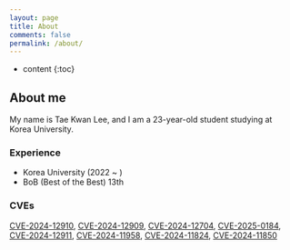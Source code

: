 ```yaml
---
layout: page
title: About
comments: false
permalink: /about/
---
```


* content
{:toc}

## About me

My name is Tae Kwan Lee, and I am a 23-year-old student studying at Korea University.


### Experience
- Korea University (2022 ~ )
- BoB (Best of the Best) 13th

### CVEs
[CVE-2024-12910](https://nvd.nist.gov/vuln/detail/CVE-2024-12910), [CVE-2024-12909](https://nvd.nist.gov/vuln/detail/CVE-2024-12909), [CVE-2024-12704](https://nvd.nist.gov/vuln/detail/CVE-2024-12704), [CVE-2025-0184](https://nvd.nist.gov/vuln/detail/CVE-2025-0184), [CVE-2024-12911](https://nvd.nist.gov/vuln/detail/CVE-2024-12911), [CVE-2024-11958](https://nvd.nist.gov/vuln/detail/CVE-2024-11958), [CVE-2024-11824](https://nvd.nist.gov/vuln/detail/CVE-2024-11824), [CVE-2024-11850](https://nvd.nist.gov/vuln/detail/CVE-2024-11850)

